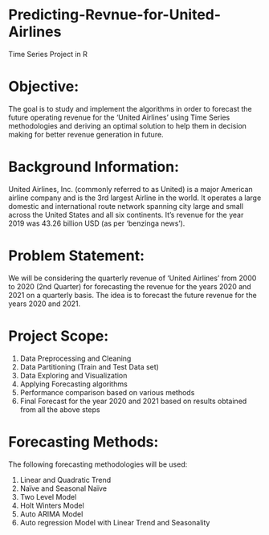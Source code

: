 # Predicting-Revnue-for-United-Airlines
Time Series Project in R

# Objective: 
The goal is to study and implement the algorithms in order to forecast the future operating revenue for the ‘United Airlines’ using Time Series methodologies and deriving an optimal solution to help them in decision making for better revenue generation in future.

# Background Information: 
United Airlines, Inc. (commonly referred to as United) is a major American airline company and is the 3rd largest Airline in the world. It operates a large domestic and international route network spanning city large and small across the United States and all six continents. It’s revenue for the year 2019 was 43.26 billion USD (as per ‘benzinga news’).

# Problem Statement: 
We will be considering the quarterly revenue of ‘United Airlines’ from 2000 to 2020 (2nd Quarter) for forecasting the revenue for the years 2020 and 2021 on a quarterly basis. The idea is to forecast the future revenue for the years 2020 and 2021. 

# Project Scope:       
1.	 Data Preprocessing and Cleaning
2.	 Data Partitioning (Train and Test Data set)
3.	 Data Exploring and Visualization
4.	 Applying Forecasting algorithms
5.	 Performance comparison based on various methods
6.	 Final Forecast for the year 2020 and 2021 based on results obtained from all the above steps

# Forecasting Methods: 
The following forecasting methodologies will be used:
1.	Linear and Quadratic Trend
2.	Naïve and Seasonal Naïve
3.	Two Level Model
4.	Holt Winters Model
5.	Auto ARIMA Model
6.	Auto regression Model with Linear Trend and Seasonality


